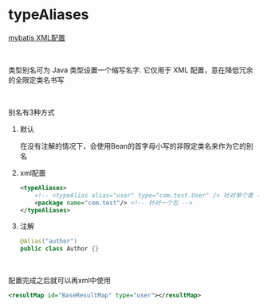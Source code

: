 # typeAliases

[mybatis XML配置](https://mybatis.org/mybatis-3/zh/configuration.html#typeAliases)

​		

类型别名可为 Java 类型设置一个缩写名字. 它仅用于 XML 配置，意在降低冗余的全限定类名书写

​		

别名有3种方式

1. 默认

   在没有注解的情况下，会使用Bean的首字母小写的非限定类名来作为它的别名

2. xml配置

   ```xml
   <typeAliases>
       <!-- <typeAlias alias="user" type="com.test.User" /> 针对单个类 -->
       <package name="com.test"/> <!-- 针对一个包 -->
   </typeAliases>
   ```

3. 注解

   ```java
   @Alias("author")
   public class Author {}
   ```



​			

配置完成之后就可以再xml中使用

```xml
<resultMap id="BaseResultMap" type="user"></resultMap>
```

